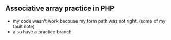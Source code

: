 ## Associative array practice in PHP
- my code wasn't work becouse my form path was not right. (some of my fault note)
- also have a practice branch. 